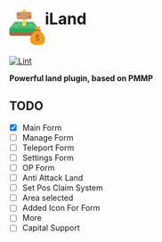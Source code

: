 <h1>iLand<img src="assets/images/icon.png" height="64" width="64" align="left"></img></h1><br/>

[![Lint](https://poggit.pmmp.io/ci.shield/David-pm-pl/iLand/iLand)](https://poggit.pmmp.io/ci/David-pm-pl/iLand/iLand)

**Powerful land plugin, based on PMMP**

## TODO
- [X] Main Form
- [ ] Manage Form
- [ ] Teleport Form
- [ ] Settings Form
- [ ] OP Form 
- [ ] Anti Attack Land
- [ ] Set Pos Claim System
- [ ] Area selected
- [ ] Added Icon For Form
- [ ] More
- [ ] Capital Support